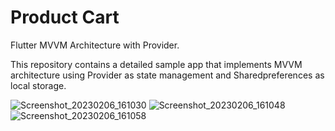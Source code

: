 # Product Cart

Flutter MVVM Architecture with Provider.

This repository contains a detailed sample app that implements MVVM architecture using Provider as state management and Sharedpreferences as local storage.

![Screenshot_20230206_161030](https://user-images.githubusercontent.com/84802494/216968420-9aab6e10-eeab-49b8-a11e-1d3543048850.jpg)
![Screenshot_20230206_161048](https://user-images.githubusercontent.com/84802494/216968690-96ac0d3e-29e7-4517-939a-069bae1f9c34.jpg)
![Screenshot_20230206_161058](https://user-images.githubusercontent.com/84802494/216968699-ea059b84-32d8-41dd-9515-763c50c16942.jpg)
